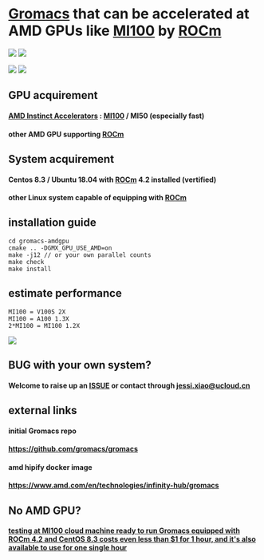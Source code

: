 # [Gromacs](https://github.com/gromacs/gromacs) that can be accelerated at AMD GPUs like [MI100](https://www.amd.com/en/products/server-accelerators/instinct-mi100) by [ROCm](https://www.amd.com/en/graphics/servers-solutions-rocm)

![](https://img.shields.io/badge/GPU-MI100-blue)
![](https://img.shields.io/badge/Speed-A100%201.3X-red)

![](https://img.shields.io/badge/ROCm-4.2-brightgreen)
![](https://img.shields.io/badge/CentOS-8.3-orange)


## GPU acquirement

#### [AMD Instinct Accelerators](https://www.amd.com/en/graphics/servers-radeon-instinct-mi) : [MI100](https://www.amd.com/en/products/server-accelerators/instinct-mi100) / MI50 (especially fast)
#### other AMD GPU supporting [ROCm](https://www.amd.com/en/graphics/servers-solutions-rocm)

## System acquirement

#### Centos 8.3 / Ubuntu 18.04 with [ROCm](https://www.amd.com/en/graphics/servers-solutions-rocm) 4.2 installed (vertified)
#### other Linux system capable of equipping with [ROCm](https://www.amd.com/en/graphics/servers-solutions-rocm)

## installation guide
```
cd gromacs-amdgpu
cmake .. -DGMX_GPU_USE_AMD=on
make -j12 // or your own parallel counts
make check
make install
```

## estimate performance
```
MI100 = V100S 2X
MI100 = A100 1.3X
2*MI100 = MI100 1.2X
```
![](adh_dodec.png)

## BUG with your own system?
#### Welcome to raise up an [ISSUE](https://github.com/Biu-G/gromacs-rocm/issues) or contact through jessi.xiao@ucloud.cn

## external links
#### initial Gromacs repo
#### https://github.com/gromacs/gromacs

#### amd hipify docker image
#### https://www.amd.com/en/technologies/infinity-hub/gromacs

## No AMD GPU?
#### [testing at MI100 cloud machine ready to run Gromacs equipped with ROCm 4.2 and CentOS 8.3 costs even less than $1 for 1 hour, and it's also available to use for one single hour](https://www.ucloud.cn/site/active/uhost-mi100.html)
